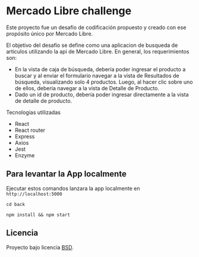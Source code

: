 # Mercado Libre challenge

Este proyecto fue un desafío de codificación propuesto y creado con ese propósito único por Mercado Libre.

El objetivo del desafío se define como una aplicacion de busqueda de articulos utilizando la api de Mercado Libre. En general, los requerimientos son:

- En la vista de caja de búsqueda, debería poder ingresar el producto a buscar y al enviar el formulario navegar a
  la vista de Resultados de búsqueda, visualizando solo 4 productos. Luego, al hacer clic sobre uno de ellos,
  debería navegar a la vista de Detalle de Producto.
- Dado un id de producto, debería poder ingresar directamente a la vista de detalle de producto.

Tecnologias utilizadas

- React
- React router
- Express
- Axios
- Jest
- Enzyme

## Para levantar la App localmente

Ejecutar estos comandos lanzara la app localmente en `http://localhost:5000`

`cd back`

`npm install && npm start`

## Licencia

Proyecto bajo licencia [BSD](https://github.com/MatiasManevi/ml_challenge/blob/master/LICENSE).
